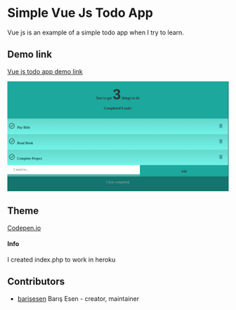 # Simple Vue Js Todo App
Vue js is an example of a simple todo app when I try to learn.

## Demo link
[Vue js todo app demo link](https://vue-js-todo-app.herokuapp.com/)

![vue js todo app](demo.png "Simple Vue Js Todo App")
## Theme
[Codepen.io](https://codepen.io/Russbrown/pen/IgBuh)

#### Info
I created index.php to work in heroku

## Contributors
- [barisesen](https://github.com/barisesen) Barış Esen - creator, maintainer

